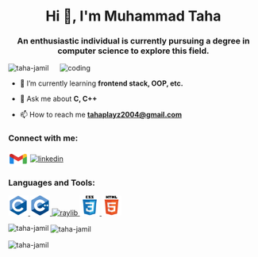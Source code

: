 <h1 align="center">Hi 👋, I'm Muhammad Taha</h1>
<h3 align="center">An enthusiastic individual is currently pursuing a degree in computer science to explore this field.</h3>
<img align="right" alt="coding" width="400" src="https://encrypted-tbn0.gstatic.com/images?q=tbn:ANd9GcQMw8u9XAejBmmCbaNBvfxpgOB4-0I44HhmdA&usqp=CAU">
<p align="left"> <img src="https://komarev.com/ghpvc/?username=taha-jamil&label=Profile%20views&color=0e75b6&style=flat" alt="taha-jamil" /> </p>

- 🌱 I’m currently learning **frontend stack, OOP, etc.**

- 💬 Ask me about **C, C++**

- 📫 How to reach me **tahaplayz2004@gmail.com**

<h3 align="left">Connect with me:</h3>
<p align="left">
<a href="mailto:tahaplayz2004@gmail.com" target="blank"><img align="center" src="https://raw.githubusercontent.com/rahuldkjain/github-profile-readme-generator/master/src/images/icons/Social/gmail.svg" alt="gmail" height="30" width="40" /></a>
<a href="https://www.linkedin.com/in/muhammad-taha-57713b247/" target="blank"><img align="center" src="https://raw.githubusercontent.com/rahuldkjain/github-profile-readme-generator/master/src/images/icons/Social/linked-in-alt.svg" alt="linkedin" height="30" width="40" /></a>
</p>

<h3 align="left">Languages and Tools:</h3>
<p align="left"> 
<a href="https://www.cprogramming.com/" target="_blank" rel="noreferrer"> <img src="https://raw.githubusercontent.com/devicons/devicon/master/icons/c/c-original.svg" alt="c" width="40" height="40"/> </a> 
<a href="https://www.w3schools.com/cpp/" target="_blank" rel="noreferrer"> <img src="https://raw.githubusercontent.com/devicons/devicon/master/icons/cplusplus/cplusplus-original.svg" alt="cplusplus" width="40" height="40"/> </a> 
<a href="https://www.raylib.com/" target="_blank" rel="noreferrer"> <img src="https://raw.githubusercontent.com/devicons/devicon/master/icons/raylib/raylib-original.svg" alt="raylib" width="40" height="40"/> </a> 
<a href="https://www.w3schools.com/css/" target="_blank" rel="noreferrer"> <img src="https://raw.githubusercontent.com/devicons/devicon/master/icons/css3/css3-original-wordmark.svg" alt="css3" width="40" height="40"/> </a> 
<a href="https://www.w3.org/html/" target="_blank" rel="noreferrer"> <img src="https://raw.githubusercontent.com/devicons/devicon/master/icons/html5/html5-original-wordmark.svg" alt="html5" width="40" height="40"/> </a> 
</p>

<p><img align="left" src="https://github-readme-stats.vercel.app/api/top-langs?username=taha-jamil&show_icons=true&locale=en&layout=compact" alt="taha-jamil" /></p>

<p>&nbsp;<img align="center" src="https://github-readme-stats.vercel.app/api?username=taha-jamil&show_icons=true&locale=en" alt="taha-jamil" /></p>

<p><img align="center" src="https://github-readme-streak-stats.herokuapp.com/?user=taha-jamil&" alt="taha-jamil" /></p>
